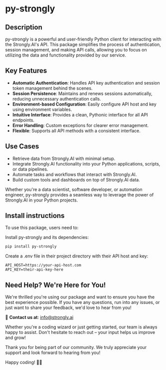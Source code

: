 # py-strongly


## Description

py-strongly is a powerful and user-friendly Python client for interacting with the Strongly.AI's API. This package simplifies the process of authentication, session management, and making API calls, allowing you to focus on utilizing the data and functionality provided by our service.


## Key Features

- **Automatic Authentication**: Handles API key authentication and session token management behind the scenes.
- **Session Persistence**: Maintains and renews sessions automatically, reducing unnecessary authentication calls.
- **Environment-based Configuration**: Easily configure API host and key using environment variables.
- **Intuitive Interface**: Provides a clean, Pythonic interface for all API endpoints.
- **Error Handling**: Custom exceptions for clearer error management.
- **Flexible**: Supports all API methods with a consistent interface.


## Use Cases

- Retrieve data from Strongly.AI with minimal setup.
- Integrate Strongly.AI functionality into your Python applications, scripts, or data pipelines.
- Automate tasks and workflows that interact with Strongly.AI.
- Build custom tools and dashboards on top of Strongly.AI data.

Whether you're a data scientist, software developer, or automation engineer, py-strongly provides a seamless way to leverage the power of Strongly.AI in your Python projects.


## Install instructions

To use this package, users need to:

Install py-strongly and its dependencies:

```bash
pip install py-strongly
```

Create a .env file in their project directory with their API host and key:

```text
API_HOST=https://your-api-host.com
API_KEY=their-api-key-here
```

## Need Help? We're Here for You!

We're thrilled you're using our package and want to ensure you have the best experience possible. If you have any questions, run into any issues, or just want to share your feedback, we'd love to hear from you!

📧 **Contact us at**: [info@strongly.ai](mailto:info@strongly.ai)

Whether you're a coding wizard or just getting started, our team is always happy to assist. Don't hesitate to reach out – your input helps us improve and grow!

Thank you for being part of our community. We truly appreciate your support and look forward to hearing from you!

Happy coding! 🚀✨
